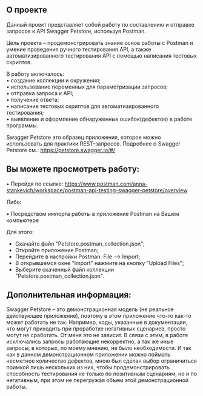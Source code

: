 ## О проекте  
Данный проект представляет собой работу по составлению и отправке запросов к API Swagger Petstore, используя Postman.  

Цель проекта – продемонстрировать знание основ работы с Postman и умение проведения ручного тестирования API, а также автоматизированного тестирования API с помощью написания тестовых скриптов.  

В работу включалось:  
•	создание коллекции и окружения;  
•	использование переменных для параметризации запросов;  
•	отправка запроса к API;  
•	получение ответа;  
•	написание тестовых скриптов для автоматизированного тестирования;  
• выявление и оформление обнаруженных ошибок(дефектов) в работе программы.  

Swagger Petstore это образец приложения, которое можно использовать для практики REST-запросов. Подробнее о Swagger Petstore см.: https://petstore.swagger.io/#/  
## Вы можете просмотреть работу:  
•	Перейдя по ссылке: https://www.postman.com/anna-stankevich/workspace/postman-api-testing-swagger-petstore/overview   

Либо:  

•	Посредством импорта работы в приложение Postman на Вашем компьютере  

Для этого: 
- Скачайте файл "Petstore.postman_collection.json";
- Откройте приложение Postman;
- Перейдите в настройки Postman: File --> Import; 
- В открывшемся окне "Import" нажмите на кнопку "Upload Files";
- Выберите скаченный файл коллекции "Petstore.postman_collection.json".

## Дополнительная информация:   
Swagger Petstore – это демонстрационная модель (не реальное действующее приложение), поэтому в этом приложение что-то как-то может работать не так. Например, коды, указанные в документации, что могут приходить при проработке негативных сценариев, просто могут не сработать.  От меня это не зависит. В связи с этим, в работе исключались запросы работающие некорректно, а так же иные запросы, в которых, по моему мнению, не было необходимости. И так как в данном демонстрационном приложении можно поймать несметное количество дефектов, мною был сделан выбор ограничиться поимкой лишь нескольких из них, чтобы продемонстрировать способность тестирования не только по позитивным сценариям, но и по негативным, при этом не перегружая объем этой демонстрационной работы. 
